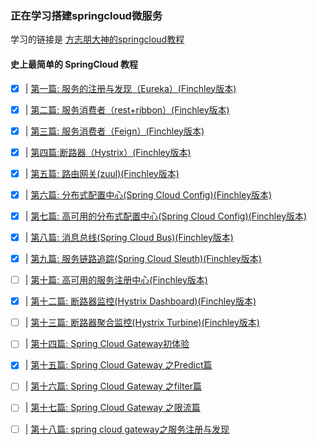 ### 正在学习搭建**springcloud**微服务

学习的链接是 [方志朋大神的springcloud教程](https://www.fangzhipeng.com/spring-cloud.html)

#### 史上最简单的 SpringCloud 教程

- [x]  | [第一篇: 服务的注册与发现（Eureka）(Finchley版本)](http://blog.csdn.net/forezp/article/details/69696915)

- [x]  | [第二篇: 服务消费者（rest+ribbon）(Finchley版本)](http://blog.csdn.net/forezp/article/details/69788938)

- [x]  | [第三篇: 服务消费者（Feign）(Finchley版本)](http://blog.csdn.net/forezp/article/details/69808079)

- [x]  | [第四篇:断路器（Hystrix）(Finchley版本)](http://blog.csdn.net/forezp/article/details/69934399)

- [x]  | [第五篇: 路由网关(zuul)(Finchley版本)](http://blog.csdn.net/forezp/article/details/69939114)

- [x]  | [第六篇: 分布式配置中心(Spring Cloud Config)(Finchley版本)](http://blog.csdn.net/forezp/article/details/70037291)

- [x]  | [第七篇: 高可用的分布式配置中心(Spring Cloud Config)(Finchley版本)](http://blog.csdn.net/forezp/article/details/70037513)

- [x]  | [第八篇: 消息总线(Spring Cloud Bus)(Finchley版本)](http://blog.csdn.net/forezp/article/details/81041062)

- [x]  | [第九篇: 服务链路追踪(Spring Cloud Sleuth)(Finchley版本)](http://blog.csdn.net/forezp/article/details/81041078)

- [ ]  | [第十篇: 高可用的服务注册中心(Finchley版本)](http://blog.csdn.net/forezp/article/details/81041101)

- [x]  | [第十二篇: 断路器监控(Hystrix Dashboard)(Finchley版本)](http://blog.csdn.net/forezp/article/details/81041113)

- [ ]  | [第十三篇: 断路器聚合监控(Hystrix Turbine)(Finchley版本)](http://blog.csdn.net/forezp/article/details/81041125)

- [ ]  | [第十四篇: Spring Cloud Gateway初体验](https://blog.csdn.net/forezp/article/details/83792388)

- [x]  | [第十五篇: Spring Cloud Gateway 之Predict篇](https://blog.csdn.net/forezp/article/details/84926662)

- [ ]  | [第十六篇: Spring Cloud Gateway 之filter篇](https://blog.csdn.net/forezp/article/details/85057268)

- [ ]  | [第十七篇: Spring Cloud Gateway 之限流篇](https://blog.csdn.net/forezp/article/details/85081162)

- [ ]  | [第十八篇: spring cloud gateway之服务注册与发现](https://blog.csdn.net/forezp/article/details/85210153)
